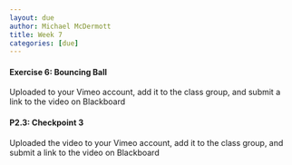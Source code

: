 ```yaml
---
layout: due
author: Michael McDermott
title: Week 7
categories: [due]
---
```

#### Exercise 6: Bouncing Ball

Uploaded to your Vimeo account, add it to the class group, and submit a link to the video on Blackboard

#### P2.3: Checkpoint 3

Uploaded the video to your Vimeo account, add it to the class group, and submit a link to the video on Blackboard
